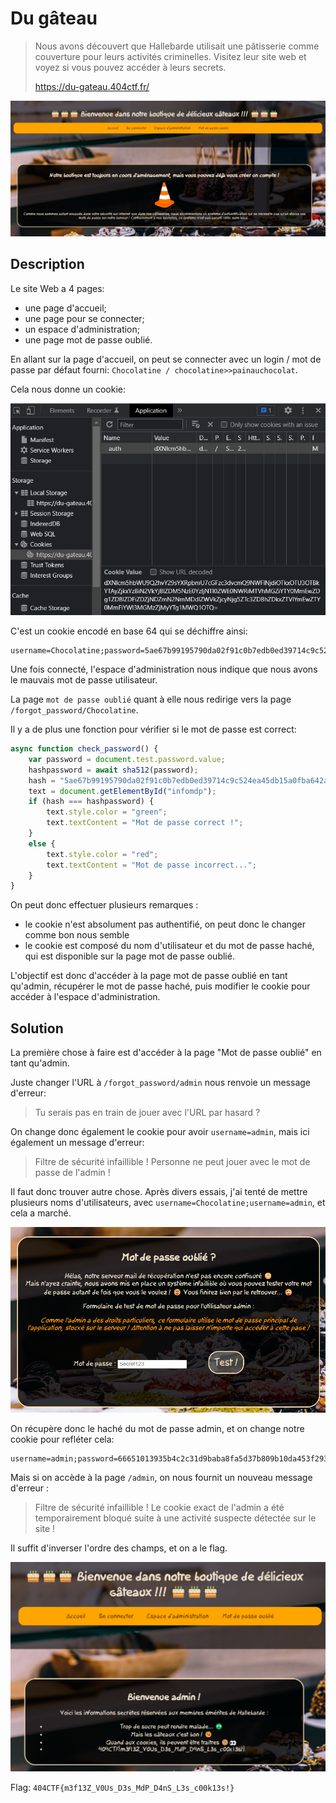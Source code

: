 # Du gâteau

> Nous avons découvert que Hallebarde utilisait une pâtisserie comme couverture pour leurs activités criminelles. Visitez leur site web et voyez si vous pouvez accéder à leurs secrets.
>
> https://du-gateau.404ctf.fr/

![accueil](../images/gateau_acceuil.png)

## Description

Le site Web a 4 pages:
- une page d'accueil;
- une page pour se connecter;
- un espace d'administration;
- une page mot de passe oublié.

En allant sur la page d'accueil, on peut se connecter avec un login / mot de passe par défaut fourni: `Chocolatine / chocolatine>>painauchocolat`.

Cela nous donne un cookie:

![cookie](../images/gateau_cookie.png)

C'est un cookie encodé en base 64 qui se déchiffre ainsi:

```
username=Chocolatine;password=5ae67b99195790da02f91c0b7edb0ed39714c9c524ea45db15a0fba642a0d85d0ed1bd6c46f7cf07eeedf72689e77d0ad91e5eba0e642abab70c3f32a851d594
```

Une fois connecté, l'espace d'administration nous indique que nous avons le mauvais mot de passe utilisateur.

La page `mot de passe oublié` quant à elle nous redirige vers la page `/forgot_password/Chocolatine`.

Il y a de plus une fonction pour vérifier si le mot de passe est correct:

```js
async function check_password() {
	var password = document.test.password.value;
	hashpassword = await sha512(password);
	hash = "5ae67b99195790da02f91c0b7edb0ed39714c9c524ea45db15a0fba642a0d85d0ed1bd6c46f7cf07eeedf72689e77d0ad91e5eba0e642abab70c3f32a851d594";
	text = document.getElementById("infomdp");
	if (hash === hashpassword) {
		text.style.color = "green";
		text.textContent = "Mot de passe correct !";
	}
	else {
		text.style.color = "red";
		text.textContent = "Mot de passe incorrect...";
	}
}
```

On peut donc effectuer plusieurs remarques :
- le cookie n'est absolument pas authentifié, on peut donc le changer comme bon nous semble
- le cookie est composé du nom d'utilisateur et du mot de passe haché, qui est disponible sur la page mot de passe oublié.

L'objectif est donc d'accéder à la page mot de passe oublié en tant qu'admin, récupérer le mot de passe haché, puis modifier le cookie pour accéder à l'espace d'administration.

## Solution

La première chose à faire est d'accéder à la page "Mot de passe oublié" en tant qu'admin.

Juste changer l'URL à `/forgot_password/admin` nous renvoie un message d'erreur:

> Tu serais pas en train de jouer avec l'URL par hasard ?

On change donc également le cookie pour avoir `username=admin`, mais ici également un message d'erreur:

> Filtre de sécurité infaillible ! Personne ne peut jouer avec le mot de passe de l'admin !

Il faut donc trouver autre chose. Après divers essais, j'ai tenté de mettre plusieurs noms d'utilisateurs, avec `username=Chocolatine;username=admin`, et cela a marché.

![admin oublié](../images/gateau_oubli.png)

On récupère donc le haché du mot de passe admin, et on change notre cookie pour refléter cela:

```
username=admin;password=66651013935b4c2c31d9baba8fa5d37b809b10da453f293ec8f9a7fbb2ab2e2c1d69dc8d80969508028b5ec14e9d1de585929a4c0d534996744b495c325e3f3d
```

Mais si on accède à la page `/admin`, on nous fournit un nouveau message d'erreur :

> Filtre de sécurité infaillible ! Le cookie exact de l'admin a été temporairement bloqué suite à une activité suspecte détectée sur le site !

Il suffit d'inverser l'ordre des champs, et on a le flag.

![flag](../images/gateau_flag.png)

Flag: `404CTF{m3f13Z_V0Us_D3s_MdP_D4nS_L3s_c00k13s!}`